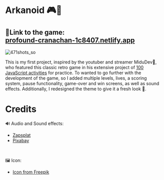# Arkanoid 🎮🧱

## 🔗Link to the game: <br> [profound-cranachan-1c8407.netlify.app](https://profound-cranachan-1c8407.netlify.app/)
<div display="center">
  
  ![471shots_so](https://github.com/Garbolin/Arkanoid/assets/134524103/66491843-77f1-4880-9e6d-e7940389d5dc)
</div>



This is my first project, inspired by the youtuber and streamer MiduDev🎥, who featured this classic retro game in his extensive project of [100 JavaScript activities](https://www.javascript100.dev/) for practice. To wanted to go further with the development of the game, so I added multiple levels, lives, a scoring system, pause functionality, game-over and win screens, as well as sound effects. Additionally, I redesigned the theme to give it a fresh look 🎨.

# Credits
🔊 Audio and Sound effects:
- [Zapsplat](https://www.zapsplat.com/sound-effect-category/game-sounds/)
- [Pixabay](https://pixabay.com/)
<br>

🖼️ Icon:
- <a href="https://www.freepik.es/icono/pared-ladrillo_78114#fromView=search&page=1&position=20&uuid=df764b6f-1739-49bc-9ba2-8d504e4717ce">Icon from Freepik</a>
